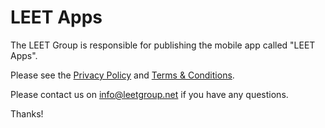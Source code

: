 # LEET Apps

The LEET Group is responsible for publishing the mobile app called "LEET Apps".

Please see the [Privacy Policy](privacy.html) and [Terms & Conditions](terms.html).

Please contact us on info@leetgroup.net if you have any questions.

Thanks!
